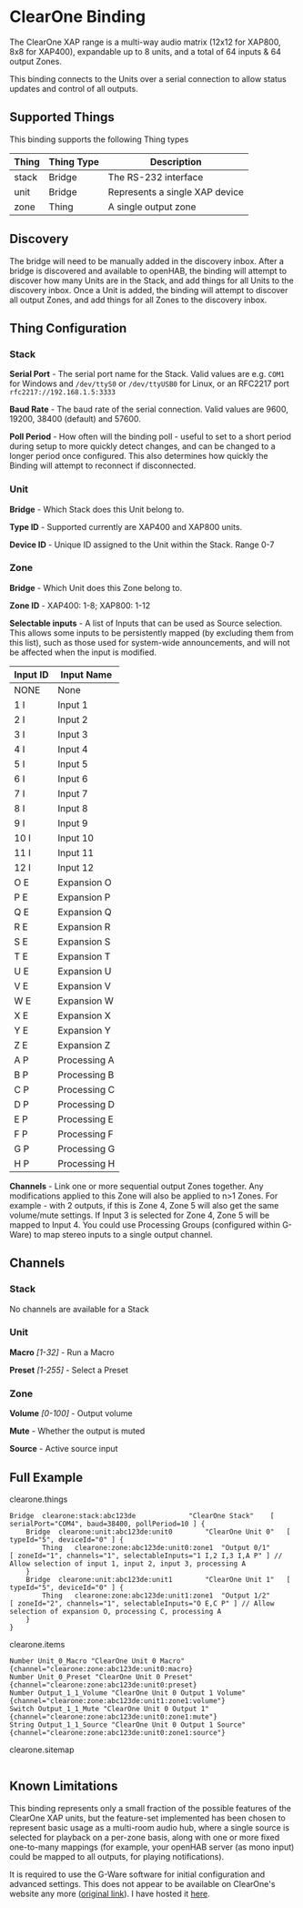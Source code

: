 # ClearOne Binding

The ClearOne XAP range is a multi-way audio matrix (12x12 for XAP800, 8x8 for XAP400), expandable up to 8 units, and a total of 64 inputs & 64 output Zones.

This binding connects to the Units over a serial connection to allow status updates and control of all outputs.

## Supported Things

This binding supports the following Thing types

| Thing     | Thing Type | Description                                        |
|-----------|------------|----------------------------------------------------|
| stack     | Bridge     | The RS-232 interface                               |
| unit      | Bridge     | Represents a single XAP device                     |
| zone      | Thing      | A single output zone                               |

## Discovery

The bridge will need to be manually added in the discovery inbox. After a bridge is discovered and available to openHAB, the binding will attempt to discover how many Units are in the Stack, and add things for all Units to the discovery inbox. Once a Unit is added, the binding will attempt to discover all output Zones, and add things for all Zones to the discovery inbox.

## Thing Configuration

### Stack

**Serial Port** - The serial port name for the Stack. Valid values are e.g. `COM1` for Windows and `/dev/ttyS0` or `/dev/ttyUSB0` for Linux, or an RFC2217 port `rfc2217://192.168.1.5:3333`

**Baud Rate** - The baud rate of the serial connection. Valid values are 9600, 19200, 38400 (default) and 57600.

**Poll Period** - How often will the binding poll - useful to set to a short period during setup to more quickly detect changes, and can be changed to a longer period once configured. This also determines how quickly the Binding will attempt to reconnect if disconnected.

### Unit

**Bridge** - Which Stack does this Unit belong to.

**Type ID** - Supported currently are XAP400 and XAP800 units.

**Device ID** - Unique ID assigned to the Unit within the Stack. Range 0-7

### Zone

**Bridge** - Which Unit does this Zone belong to.

**Zone ID** - XAP400: 1-8; XAP800: 1-12

**Selectable inputs** - A list of Inputs that can be used as Source selection. This allows some inputs to be persistently mapped (by excluding them from this list), such as those used for system-wide announcements, and will not be affected when the input is modified. 

|Input ID|Input Name|
|-|-|
|NONE|None|
|1 I|Input 1|
|2 I|Input 2|
|3 I|Input 3|
|4 I|Input 4|
|5 I|Input 5|
|6 I|Input 6|
|7 I|Input 7|
|8 I|Input 8|
|9 I|Input 9|
|10 I|Input 10|
|11 I|Input 11|
|12 I|Input 12|
|O E|Expansion O|
|P E|Expansion P|
|Q E|Expansion Q|
|R E|Expansion R|
|S E|Expansion S|
|T E|Expansion T|
|U E|Expansion U|
|V E|Expansion V|
|W E|Expansion W|
|X E|Expansion X|
|Y E|Expansion Y|
|Z E|Expansion Z|
|A P|Processing A|
|B P|Processing B|
|C P|Processing C|
|D P|Processing D|
|E P|Processing E|
|F P|Processing F|
|G P|Processing G|
|H P|Processing H|

**Channels** - Link one or more sequential output Zones together. Any modifications applied to this Zone will also be applied to n>1 Zones. For example - with 2 outputs, if this is Zone 4, Zone 5 will also get the same volume/mute settings. If Input 3 is selected for Zone 4, Zone 5 will be mapped to Input 4. You could use Processing Groups (configured within G-Ware) to map stereo inputs to a single output channel.

## Channels

### Stack

No channels are available for a Stack

### Unit

**Macro** _[1-32]_ - Run a Macro

**Preset** _[1-255]_ - Select a Preset

### Zone

**Volume** _[0-100]_ - Output volume

**Mute** - Whether the output is muted

**Source** - Active source input

## Full Example

clearone.things
```
Bridge  clearone:stack:abc123de             "ClearOne Stack"    [ serialPort="COM4", baud=38400, pollPeriod=10 ] {
    Bridge  clearone:unit:abc123de:unit0        "ClearOne Unit 0"   [ typeId="5", deviceId="0" ] {
        Thing   clearone:zone:abc123de:unit0:zone1  "Output 0/1"        [ zoneId="1", channels="1", selectableInputs="1 I,2 I,3 I,A P" ] // Allow selection of input 1, input 2, input 3, processing A
    }
    Bridge  clearone:unit:abc123de:unit1        "ClearOne Unit 1"   [ typeId="5", deviceId="0" ] {
        Thing   clearone:zone:abc123de:unit1:zone1  "Output 1/2"        [ zoneId="2", channels="1", selectableInputs="O E,C P" ] // Allow selection of expansion O, processing C, processing A
    }
}
```

clearone.items
```
Number Unit_0_Macro "ClearOne Unit 0 Macro" {channel="clearone:zone:abc123de:unit0:macro}
Number Unit_0_Preset "ClearOne Unit 0 Preset" {channel="clearone:zone:abc123de:unit0:preset}
Number Output_1_1_Volume "ClearOne Unit 0 Output 1 Volume" {channel="clearone:zone:abc123de:unit1:zone1:volume"}
Switch Output_1_1_Mute "ClearOne Unit 0 Output 1" {channel="clearone:zone:abc123de:unit0:zone1:mute"}
String Output_1_1_Source "ClearOne Unit 0 Output 1 Source" {channel="clearone:zone:abc123de:unit0:zone1:source"}
```

clearone.sitemap
```
```

## Known Limitations

This binding represents only a small fraction of the possible features of the ClearOne XAP units, but the feature-set implemented has been chosen to represent basic usage as a multi-room audio hub, where a single source is selected for playback on a per-zone basis, along with one or more fixed one-to-many mappings (for example, your openHAB server (as mono input) could be mapped to all outputs, for playing notifications).

It is required to use the G-Ware software for initial configuration and advanced settings. This does not appear to be available on ClearOne's website any more ([original link](https://www.clearone.com/g-ware-506)). I have hosted it [here](https://my105e.com/confused/openhab/clearone/G_Ware5_0_67.zip).